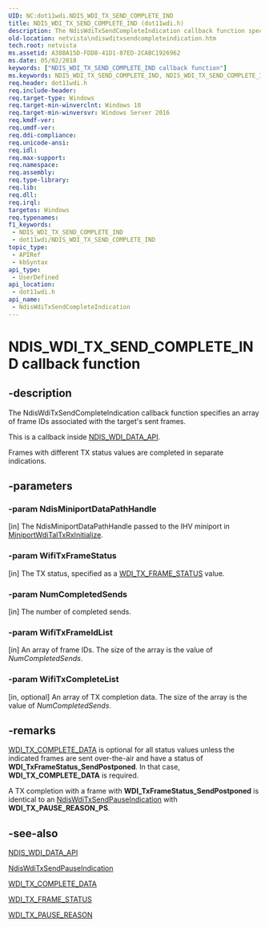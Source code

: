```yaml
---
UID: NC:dot11wdi.NDIS_WDI_TX_SEND_COMPLETE_IND
title: NDIS_WDI_TX_SEND_COMPLETE_IND (dot11wdi.h)
description: The NdisWdiTxSendCompleteIndication callback function specifies an array of frame IDs associated with the target's sent frames.
old-location: netvista\ndiswditxsendcompleteindication.htm
tech.root: netvista
ms.assetid: A38BA15D-FDD8-41D1-87ED-2CABC1926962
ms.date: 05/02/2018
keywords: ["NDIS_WDI_TX_SEND_COMPLETE_IND callback function"]
ms.keywords: NDIS_WDI_TX_SEND_COMPLETE_IND, NDIS_WDI_TX_SEND_COMPLETE_IND callback, NdisWdiTxSendCompleteIndication, NdisWdiTxSendCompleteIndication callback function [Network Drivers Starting with Windows Vista], dot11wdi/NdisWdiTxSendCompleteIndication, netvista.ndiswditxsendcompleteindication
req.header: dot11wdi.h
req.include-header: 
req.target-type: Windows
req.target-min-winverclnt: Windows 10
req.target-min-winversvr: Windows Server 2016
req.kmdf-ver: 
req.umdf-ver: 
req.ddi-compliance: 
req.unicode-ansi: 
req.idl: 
req.max-support: 
req.namespace: 
req.assembly: 
req.type-library: 
req.lib: 
req.dll: 
req.irql: 
targetos: Windows
req.typenames: 
f1_keywords:
 - NDIS_WDI_TX_SEND_COMPLETE_IND
 - dot11wdi/NDIS_WDI_TX_SEND_COMPLETE_IND
topic_type:
 - APIRef
 - kbSyntax
api_type:
 - UserDefined
api_location:
 - dot11wdi.h
api_name:
 - NdisWdiTxSendCompleteIndication
---
```


# NDIS_WDI_TX_SEND_COMPLETE_IND callback function


## -description

The NdisWdiTxSendCompleteIndication callback function specifies an array of frame IDs associated with the target's sent frames.

This is a callback inside <a href="/windows-hardware/drivers/ddi/dot11wdi/ns-dot11wdi-_ndis_wdi_data_api">NDIS_WDI_DATA_API</a>.

Frames with different TX status values are completed in separate indications.

## -parameters

### -param NdisMiniportDataPathHandle 

[in]
The NdisMiniportDataPathHandle passed to the IHV miniport in <a href="/windows-hardware/drivers/ddi/dot11wdi/nc-dot11wdi-miniport_wdi_tal_txrx_initialize">MiniportWdiTalTxRxInitialize</a>.

### -param WifiTxFrameStatus 

[in]
The TX status, specified as a <a href="/windows-hardware/drivers/ddi/dot11wdi/ne-dot11wdi-_wdi_tx_frame_status">WDI_TX_FRAME_STATUS</a> value.

### -param NumCompletedSends 

[in]
The number of completed sends.

### -param WifiTxFrameIdList 

[in]
An array of frame IDs. The size of the array is the value of <i>NumCompletedSends</i>.

### -param WifiTxCompleteList 

[in, optional]
An array of TX completion data. The size of the array is the value of <i>NumCompletedSends</i>.

## -remarks

<a href="/windows-hardware/drivers/ddi/dot11wdi/ns-dot11wdi-_wdi_tx_complete_data">WDI_TX_COMPLETE_DATA</a> is optional for all status values unless the indicated frames are sent over-the-air and have a status of <b>WDI_TxFrameStatus_SendPostponed</b>. In that case, <b>WDI_TX_COMPLETE_DATA</b> is required.

A TX completion with a frame with <b>WDI_TxFrameStatus_SendPostponed</b> is identical to an <a href="/windows-hardware/drivers/ddi/dot11wdi/nc-dot11wdi-ndis_wdi_tx_send_pause_ind">NdisWdiTxSendPauseIndication</a> with <b>WDI_TX_PAUSE_REASON_PS</b>.

## -see-also

<a href="/windows-hardware/drivers/ddi/dot11wdi/ns-dot11wdi-_ndis_wdi_data_api">NDIS_WDI_DATA_API</a>



<a href="/windows-hardware/drivers/ddi/dot11wdi/nc-dot11wdi-ndis_wdi_tx_send_pause_ind">NdisWdiTxSendPauseIndication</a>



<a href="/windows-hardware/drivers/ddi/dot11wdi/ns-dot11wdi-_wdi_tx_complete_data">WDI_TX_COMPLETE_DATA</a>



<a href="/windows-hardware/drivers/ddi/dot11wdi/ne-dot11wdi-_wdi_tx_frame_status">WDI_TX_FRAME_STATUS</a>



<a href="/windows-hardware/drivers/ddi/dot11wdi/ne-dot11wdi-_wdi_tx_pause_reason">WDI_TX_PAUSE_REASON</a>